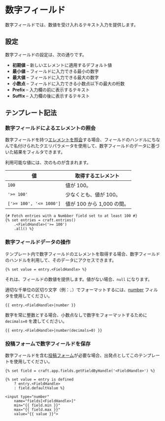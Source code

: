 # 数字フィールド

数字フィールドでは、数値を受け入れるテキスト入力を提供します。

## 設定

数字フィールドの設定は、次の通りです。

* **初期値** – 新しいエレメントに適用するデフォルト値
* **最小値** – フィールドに入力できる最小の数字
* **最大値** – フィールドに入力できる最大の数字
* **小数点** – フィールドに入力できる小数点以下の最大の桁数
* **Prefix** – 入力欄の前に表示するテキスト
* **Suffix** – 入力欄の後に表示するテキスト

## テンプレート記法

### 数字フィールドによるエレメントの照会

数字フィールドを持つ[エレメントを照会](dev/element-queries/README.md)する場合、フィールドのハンドルにちなんで名付けられたクエリパラメータを使用して、数字フィールドのデータに基づいた結果をフィルタできます。

利用可能な値には、次のものが含まれます。

| 値                             | 取得するエレメント           |
| ----------------------------- | ------------------- |
| `100`                         | 値が 100。             |
| `'>= 100'`                 | 少なくとも、値が 100。       |
| `['>= 100', '<= 1000']` | 値が 100 から 1,000 の間。 |


```twig
{# Fetch entries with a Numbber field set to at least 100 #}
{% set entries = craft.entries()
    .<FieldHandle>('>= 100')
    .all() %}
```

### 数字フィールドデータの操作

テンプレート内で数字フィールドのエレメントを取得する場合、数字フィールドのハンドルを利用して、そのデータにアクセスできます。

```twig
{% set value = entry.<FieldHandle> %}
```

それは、フィールドの数値を提供します。値がない場合、`null` になります。

適切な千単位の区切り文字（例：`,`）でフォーマットするには、[number](./dev/filters.md#number) フィルタを使用してください。

```twig
{{ entry.<FieldHandle>|number }}
```

数字を常に整数とする場合、小数点なしで数字をフォーマットするために `decimals=0` を渡してください。

```twig
{{ entry.<FieldHandle>|number(decimals=0) }}
```

### 投稿フォームで数字フィールドを保存

数字フィールドを含む[投稿フォーム](dev/examples/entry-form.md)が必要な場合、出発点としてこのテンプレートを使用してください。

```twig
{% set field = craft.app.fields.getFieldByHandle('<FieldHandle>') %}

{% set value = entry is defined
    ? entry.<FieldHandle>
    : field.defaultValue %}

<input type="number"
    name="fields[<FieldHandle>]"
    min="{{ field.min }}"
    max="{{ field.max }}"
    value="{{ value }}">
```